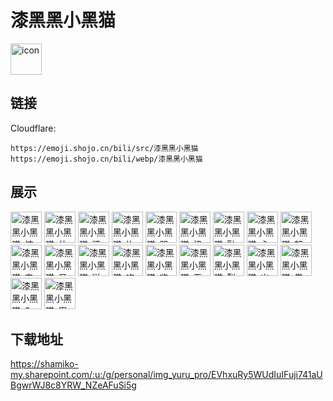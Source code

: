 # 漆黑黑小黑猫
<img src="https://emoji.shojo.cn/bili/src/漆黑黑小黑猫/icon.png" width="50" height="50" alt="icon">

## 链接
Cloudflare:
```
https://emoji.shojo.cn/bili/src/漆黑黑小黑猫
https://emoji.shojo.cn/bili/webp/漆黑黑小黑猫
```
## 展示
<img src="https://emoji.shojo.cn/bili/src/漆黑黑小黑猫/漆黑黑小黑猫-惊.png" width="50" height="50" alt="漆黑黑小黑猫-惊">
<img src="https://emoji.shojo.cn/bili/src/漆黑黑小黑猫/漆黑黑小黑猫-什么.png" width="50" height="50" alt="漆黑黑小黑猫-什么">
<img src="https://emoji.shojo.cn/bili/src/漆黑黑小黑猫/漆黑黑小黑猫-汗.png" width="50" height="50" alt="漆黑黑小黑猫-汗">
<img src="https://emoji.shojo.cn/bili/src/漆黑黑小黑猫/漆黑黑小黑猫-炸.png" width="50" height="50" alt="漆黑黑小黑猫-炸">
<img src="https://emoji.shojo.cn/bili/src/漆黑黑小黑猫/漆黑黑小黑猫-哭.png" width="50" height="50" alt="漆黑黑小黑猫-哭">
<img src="https://emoji.shojo.cn/bili/src/漆黑黑小黑猫/漆黑黑小黑猫-扭曲.png" width="50" height="50" alt="漆黑黑小黑猫-扭曲">
<img src="https://emoji.shojo.cn/bili/src/漆黑黑小黑猫/漆黑黑小黑猫-融化.png" width="50" height="50" alt="漆黑黑小黑猫-融化">
<img src="https://emoji.shojo.cn/bili/src/漆黑黑小黑猫/漆黑黑小黑猫-心动.png" width="50" height="50" alt="漆黑黑小黑猫-心动">
<img src="https://emoji.shojo.cn/bili/src/漆黑黑小黑猫/漆黑黑小黑猫-怒.png" width="50" height="50" alt="漆黑黑小黑猫-怒">
<img src="https://emoji.shojo.cn/bili/src/漆黑黑小黑猫/漆黑黑小黑猫-来了.png" width="50" height="50" alt="漆黑黑小黑猫-来了">
<img src="https://emoji.shojo.cn/bili/src/漆黑黑小黑猫/漆黑黑小黑猫-呆.png" width="50" height="50" alt="漆黑黑小黑猫-呆">
<img src="https://emoji.shojo.cn/bili/src/漆黑黑小黑猫/漆黑黑小黑猫-送花.png" width="50" height="50" alt="漆黑黑小黑猫-送花">
<img src="https://emoji.shojo.cn/bili/src/漆黑黑小黑猫/漆黑黑小黑猫-吃.png" width="50" height="50" alt="漆黑黑小黑猫-吃">
<img src="https://emoji.shojo.cn/bili/src/漆黑黑小黑猫/漆黑黑小黑猫-嗨.png" width="50" height="50" alt="漆黑黑小黑猫-嗨">
<img src="https://emoji.shojo.cn/bili/src/漆黑黑小黑猫/漆黑黑小黑猫-无语.png" width="50" height="50" alt="漆黑黑小黑猫-无语">
<img src="https://emoji.shojo.cn/bili/src/漆黑黑小黑猫/漆黑黑小黑猫-裂开.png" width="50" height="50" alt="漆黑黑小黑猫-裂开">
<img src="https://emoji.shojo.cn/bili/src/漆黑黑小黑猫/漆黑黑小黑猫-出窍.png" width="50" height="50" alt="漆黑黑小黑猫-出窍">
<img src="https://emoji.shojo.cn/bili/src/漆黑黑小黑猫/漆黑黑小黑猫-卷到了.png" width="50" height="50" alt="漆黑黑小黑猫-卷到了">
<img src="https://emoji.shojo.cn/bili/src/漆黑黑小黑猫/漆黑黑小黑猫-6.png" width="50" height="50" alt="漆黑黑小黑猫-6">
<img src="https://emoji.shojo.cn/bili/src/漆黑黑小黑猫/漆黑黑小黑猫-累了.png" width="50" height="50" alt="漆黑黑小黑猫-累了">

## 下载地址

https://shamiko-my.sharepoint.com/:u:/g/personal/img_yuru_pro/EVhxuRy5WUdIuIFuji741aUBgwrWJ8c8YRW_NZeAFuSi5g